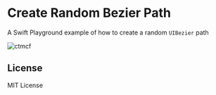 # Create Random Bezier Path
A Swift Playground example of how to create a random `UIBezier` path

![ctmcf](https://cloud.githubusercontent.com/assets/10573489/16562632/f15c7a1a-41cb-11e6-98e7-65f03b96be71.gif)

## License
MIT License
